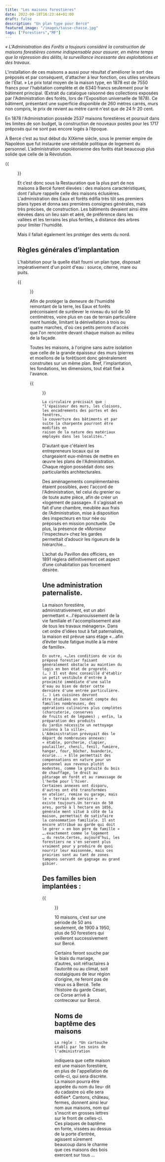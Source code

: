```yaml
---
title: "Les maisons forestières"
date: 2022-09-18T16:23:44+01:00
draft: false
description: "Un plan type pour Bercé"
featured_image: "/images/tasse-chasse.jpg"
tags: ["Forestiers","MF"]
---
```

*« L'Administration des Forêts a toujours considéré la construction 
de maisons forestières comme indispensable pour assurer, en même temps
que la répression des délits, la surveillance incessante 
des exploitations et des travaux.* 

L'installation de ces maisons a aussi pour résultat d'améliorer le sort
des préposés et par conséquent, d'attacher à leur fonction, 
ces utiles serviteurs de l'État. » Le prix total moyen de la maison type,
en 1878 est de 7550 francs pour l'habitation complète et de 6340 francs
seulement pour le bâtiment principal. (Extrait du catalogue raisonné des 
collections exposées par l'Administration des forêts, lors de 
l'Exposition universelle de 1878).
Ce bâtiment, présentant une superficie disponible de 260 mètres carrés, 
murs non compris, le prix de revient au mètre carré n'est que de 24 fr 20 cent. 

En 1878 l'Administration possède 2537 maisons forestières et poursuit 
dans les limites de son budget, la construction de nouveaux postes pour
les 1717 préposés qui ne sont pas encore logés à l’époque.

À Bercé c’est au tout début du XIXème siècle, sous le premier empire de Napoléon
que fut instaurée une véritable politique de logement du personnel. 
L’administration napoléonienne des forêts était beaucoup plus solide 
que celle de la Révolution. 

{{<figure src="/images/articles/maison.jpg" title="Une implantation progressive">}}

Et c’est donc sous la Restauration que la plus part de nos maisons 
  à Bercé furent élevées : des maisons caractéristiques, dont l'allure 
  rappelle celle des maisons éclusières. L'administration des Eaux et forêts 
  édifia très tôt ses premiers plans types et donna ses premières consignes
  générales, mais très précises, de construction. 
  Les bâtiments devaient ainsi être élevées dans un lieu sain et aéré,
  de préférence dans les vallées et les terrains les plus fertiles,
  à distance des arbres pour limiter l'humidité.
  
Mais il fallait également les protéger des vents du nord.
  
## Règles générales d’implantation 
  
L'habitation pour la quelle était fourni un plan type, disposait impérativement
  d'un point d'eau : source, citerne, mare ou puits.
  
  {{<figure src="/images/articles/1980etangs.jpg" title="Un cartouche au dessus de la porte d'entrée">}}
  
Afin de protéger la demeure de l'humidité remontant de la terre, 
  les Eaux et forêts préconisaient de surélever le niveau du sol de 50 centimètres,
  voire plus en cas de terrain particulière ment humide, 
  limitant la dénivellation à trois ou quatre marches, 
  d'où ces petits perrons d'accès que l'on rencontre devant 
  chaque maison au milieu de la façade. 
  
Toutes les maisons, à l'origine sans autre isolation que celle de la grande
  épaisseur des murs (pierres et moellons de la forêt)sont donc généralement
  construites sur un même plan. Bref, l'implantation, les fondations, 
  les dimensions, tout était fixé à l'avance. 
  
  {{<figure src="/images/articles/etangsplan.jpg" title="Modifications de 1950">}}
  
    La circulaire précisait que :  
    "l'épaisseur des murs, les cloisons, les encadrements des portes et des fenêtres, 
    la couverture des bâtiments et par suite la charpente pourront être modifiés en
    raison de la nature des matériaux employés dans les localités."
  
D'autant que c'étaient les entrepreneurs locaux qui se chargeaient 
  eux-mêmes de mettre en œuvre les plans de l'Administration. 
  Chaque région possédait donc ses particularités architecturales.
  
Des aménagements complémentaires étaient possibles, 
  avec l'accord de l'Administration, tel celui du grenier ou de 
  toute autre pièce, afin de créer un «logement de passage». 
  Il s'agissait en fait d'une chambre, meublée aux frais de l’Administration,
  mise à disposition des inspecteurs en tour née ou préposés en mission ponctuelle.
  De plus, la présence de «Monsieur l'inspecteur» chez les gardes
  permettait d’adoucir les rigueurs de la hiérarchie... 
  
  L’achat du Pavillon des officiers, en 1891 règlera définitivement 
  cet aspect d’une cohabitation pas forcement désirée.
  
## Une administration paternaliste.
  
La maison forestière, administrativement, est un abri permettant 
  «…l'épanouissement de la vie familiale et l'accomplissement 
  aisé de tous les travaux ménagers». 
Dans cet ordre d'idées tout à fait paternaliste, 
  la maison est prévue sans étage «…afin d’éviter 
  toute fatigue inutile à la mère de famille». 
  
    En outre, «…les conditions de vie du préposé forestier faisant 
    généralement obstacle au maintien du logis en bon état de propreté.
    (… ) Il est donc conseillé d'établir un petit vestibule d'entrée à 
    proximité immédiate d'une salle d'eau ou bien de doter cette 
    dernière d'une entrée particulière. (… ) Les cuisines devront 
    être étudiées en tenant compte des familles nombreuses, des 
    opérations culinaires plus complètes (charcuterie, conserves 
    de fruits et de légumes) ; enfin, la préparation des produits 
    du jardin nécessite un nettoyage inconnu à la ville». 
    L'Administration prévoyait dès le départ de nombreuses annexes:
    « étable, porcherie, clapier, poulailler, chenil, fenil, fumière,
    hangar, four, bûcher, buanderie, écurie... » Elle permettait des
    compensations en nature pour un personnel aux revenus plutôt 
    modestes, comme la gratuité du bois de chauffage, le droit au 
    pâturage en forêt et au ramassage de l'herbe pour l'hiver. 
    Certaines annexes ont disparu, d'autres ont été transformées 
    en atelier, remise ou garage, mais le « terrain de service » 
    existe toujours.Un terrain de 50 ares, porté à l hectare en 1856, 
    générale ment situé à côté de la maison, permettait de satisfaire
    la consommation familiale. Il est encore attribué au garde qui doit
    le gérer « en bon père de famille » ….exactement comme le logement 
    … du reste.Certes, aujourd’hui, les forestiers ne s'en servent plus
    vraiment pour y produire de quoi nourrir leur maisonnée, mais ces 
    prairies sont au tant de zones tampons servant de gagnage au grand gibier.
  
## Des familles bien implantées :
  
{{<figure src="/images/articles/mf-carte.jpg" title="Maillage du territoire">}}

10 maisons, c’est sur une période de 50 ans seulement, de 1900 à 1950, plus de 50 forestiers qui veilleront successivement sur Bercé. 
  
  Certains feront souche par le biais du mariage, d’autres, soit réfractaires à l’autorité ou au climat, soit nostalgiques de leur région d’origine, ne feront pas de vieux os à Bercé. Telle l’histoire du garde Césari, ce Corse arrivé à contrecœur sur Bercé.

## Noms de baptême des maisons

	La règle : *Un cartouche établi par les soins de l'administration 
  indiquera que cette maison est une maison forestière, en plus de 
  l'appellation de celle-ci, qui sera discrète. 
  La maison pourra être appelée du nom du lieu- dit du cadastre 
  où elle sera édifiée*. 
  Cantons, château, fermes, donnent ainsi leur nom aux maisons, 
  nom qui s'inscrit en grosses lettres sur le front de celles-ci.
  Ces plaques de baptême en fonte, vissées au dessus de la porte d’entrée, 
  agissent sûrement beaucoup dans le charme que ces maisons des bois exercent sur tous ...  
